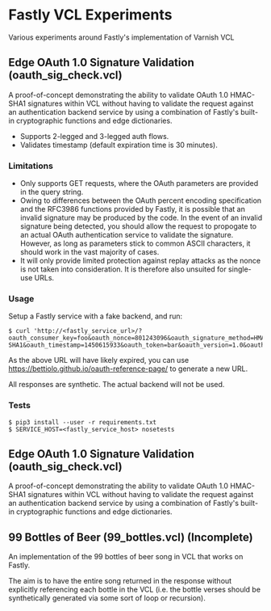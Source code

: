 # Fastly VCL Experiments
Various experiments around Fastly's implementation of Varnish VCL

## Edge OAuth 1.0 Signature Validation (oauth_sig_check.vcl)
A proof-of-concept demonstrating the ability to validate OAuth 1.0 HMAC-SHA1 signatures within VCL without having to validate the request against an authentication backend service by using a combination of Fastly's built-in cryptographic functions and edge dictionaries.

* Supports 2-legged and 3-legged auth flows.
* Validates timestamp (default expiration time is 30 minutes).

### Limitations
* Only supports GET requests, where the OAuth parameters are provided in the query string.
* Owing to differences between the OAuth percent encoding specification and the RFC3986 functions provided by Fastly, it is possible that an invalid signature may be produced by the code. In the event of an invalid signature being detected, you should allow the request to propogate to an actual OAuth authentication service to validate the signature. However, as long as parameters stick to common ASCII characters, it should work in the vast majority of cases.
* It will only provide limited protection against replay attacks as the nonce is not taken into consideration. It is therefore also unsuited for single-use URLs.

### Usage
Setup a Fastly service with a fake backend, and run:

```
$ curl 'http://<fastly_service_url>/?oauth_consumer_key=foo&oauth_nonce=801243096&oauth_signature_method=HMAC-SHA1&oauth_timestamp=1450615933&oauth_token=bar&oauth_version=1.0&oauth_signature=dKVOZboE9tthtQzfCjqYsVYvkhU%3D'
```

As the above URL will have likely expired, you can use https://bettiolo.github.io/oauth-reference-page/ to generate a new URL.


All responses are synthetic. The actual backend will not be used.

### Tests
```
$ pip3 install --user -r requirements.txt
$ SERVICE_HOST=<fastly_service_host> nosetests
```

## Edge OAuth 1.0 Signature Validation (oauth_sig_check.vcl)
A proof-of-concept demonstrating the ability to validate OAuth 1.0 HMAC-SHA1 signatures within VCL without having to validate the request against an authentication backend service by using a combination of Fastly's built-in cryptographic functions and edge dictionaries.

## 99 Bottles of Beer (99_bottles.vcl) (Incomplete)
An implementation of the 99 bottles of beer song in VCL that works on Fastly.

The aim is to have the entire song returned in the response without explicitly referencing each bottle in the VCL (i.e. the bottle verses should be synthetically generated via some sort of loop or recursion).
